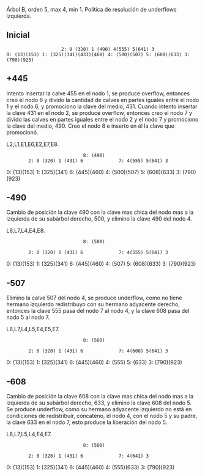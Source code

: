 
Árbol B, orden 5, max 4, min 1.
Política de resolución de underflows izquierda.              


## Inicial                   
                        2: 0 (320) 1 (490) 4(555) 5(641) 3
    0: (13)(153) 1: (325)(341)(431)(460) 4: (500)(507) 5: (608)(633) 3: (790)(923)  


## +445

Intento insertar la calve 455 en el nodo 1, se produce overflow, entonces creo el
nodo 6 y divido la cantidad de calves en partes iguales entre el nodo 1 y el nodo 6,
y promociono la clave del medio, 431. Cuando intento insertar la clave 431 en el 
nodo 2, se produce overflow, entonces creo el nodo 7 y divido las calves en partes
iguales entre el nodo 2 y el nodo 7 y promociono la clave del medio, 490. Creo
el nodo 8 e inserto en él la clave que promocionó.

L2,L1,E1,E6,E2,E7,E8.

                                8: (490)
            2: 0 (320) 1 (431) 6             7: 4(555) 5(641) 3 
 0: (13)(153)  1: (325)(341)  6: (445)(460)  4: (500)(507)  5: (608)(633)  3: (790)(923)


## -490

Cambio de posición la clave 490 con la clave mas chica del nodo mas a la izquierda
de su subárbol derecho, 500, y elimino la clave 490 del nodo 4.

L8,L7,L4,E4,E8.


                                8: (500)

            2: 0 (320) 1 (431) 6             7: 4(555) 5(641) 3 

 0: (13)(153)  1: (325)(341)  6: (445)(460)  4: (507)  5: (608)(633)  3: (790)(923)


## -507

Elimino la calve 507 del nodo 4, se produce underflow, como no tiene hermano izquierdo
redistribuyo con su hermano adyacente derecho, entonces la clave 555 pasa del nodo 7
al nodo 4, y la clave 608 pasa del nodo 5 al nodo 7.

L8,L7,L4,L5,E4,E5,E7.


                                8: (500)

            2: 0 (320) 1 (431) 6             7: 4(608) 5(641) 3 

 0: (13)(153)  1: (325)(341)  6: (445)(460)  4: (555)  5: (633)  3: (790)(923)


## -608

Cambio de posición la clave 608 con la clave mas chica del nodo mas a la izquierda
de su subárbol derecho, 633, y elimino la clave 608 del nodo 5. Se produce underflow, 
como su hermano adyacente izquierdo no está en condiciones de redistribuír, concateno,
el nodo 4, con el nodo 5 y su padre, la clave 633 en el nodo 7, esto produce la liberación
del nodo 5.

L8,L7,L5,L4,E4,E7.


                                8: (500)

            2: 0 (320) 1 (431) 6             7: 4(641) 3 

 0: (13)(153)  1: (325)(341)  6: (445)(460)  4: (555)(633)  3: (790)(923)

